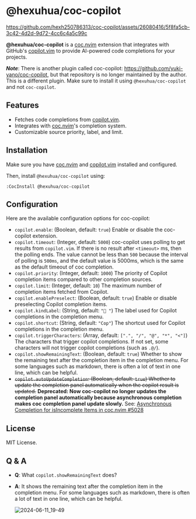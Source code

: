 # @hexuhua/coc-copilot

https://github.com/hexh250786313/coc-copilot/assets/26080416/5f8fa5cb-3c42-4d2d-9d72-4cc6c4a5c99c

**@hexuhua/coc-copilot** is a [coc.nvim](https://github.com/neoclide/coc.nvim) extension that integrates with GitHub's [copilot.vim](https://github.com/github/copilot.vim) to provide AI-powered code completions for your projects.

**_Note_**: There is another plugin called coc-copilot: https://github.com/yuki-yano/coc-copilot, but that repository is no longer maintained by the author. This is a different plugin. Make sure to install it using `@hexuhua/coc-copilot` and not `coc-copilot`.

## Features

- Fetches code completions from [copilot.vim](https://github.com/github/copilot.vim).
- Integrates with [coc.nvim](https://github.com/neoclide/coc.nvim)'s completion system.
- Customizable source priority, label, and limit.

## Installation

Make sure you have [coc.nvim](https://github.com/neoclide/coc.nvim) and [copilot.vim](https://github.com/github/copilot.vim) installed and configured.

Then, install `@hexuhua/coc-copilot` using:

```
:CocInstall @hexuhua/coc-copilot
```

## Configuration

Here are the available configuration options for coc-copilot:

- `copilot.enable`: (Boolean, default: `true`) Enable or disable the coc-copilot extension.
- `copilot.timeout`: (Integer, default: `5000`) coc-copilot uses polling to get results from `copilot.vim`. If there is no result after `<timeout>` ms, then the polling ends. The value cannot be less than `500` because the interval of polling is `500ms`, and the default value is 5000ms, which is the same as the default timeout of coc completion.
- `copilot.priority`: (Integer, default: `1000`) The priority of Copilot completion items compared to other completion sources.
- `copilot.limit`: (Integer, default: `10`) The maximum number of completion items fetched from Copilot.
- `copilot.enablePreselect`: (Boolean, default: `true`) Enable or disable preselecting Copilot completion items.
- `copilot.kindLabel`: (String, default: `" "`) The label used for Copilot completions in the completion menu.
- `copilot.shortcut`: (String, default: `"Cop"`) The shortcut used for Copilot completions in the completion menu.
- `copilot.triggerCharacters`: (Array, default: `[".", "/", "@", "*", "<"]`) The characters that trigger copilot completions. If not set, some characters will not trigger copilot completions (such as `.@/`).
- `copilot.showRemainingText`: (Boolean, default: `true`) Whether to show the remaining text after the completion item in the completion menu. For some languages such as markdown, there is often a lot of text in one line, which can be helpful.
- ~~`copilot.autoUpdateCompletion`: (Boolean, default: `true`) Whether to update the completion panel automatically when the copilot result is updated.~~ **Deprecated: Now coc-copilot no longer updates the completion panel automatically because asynchronous completion makes coc completion panel update slowly.** See: [Asynchronous Completion for isIncomplete Items in coc.nvim #5028](https://github.com/neoclide/coc.nvim/issues/5028)

## License

MIT License.

## Q & A

- **Q**: What `copilot.showRemainingText` does?

- **A**: It shows the remaining text after the completion item in the completion menu. For some languages such as markdown, there is often a lot of text in one line, which can be helpful.

  ![2024-06-11_19-49](https://github.com/hexh250786313/coc-copilot/assets/26080416/628a50d9-eef0-4bfe-939d-e7d94d2d7d56)

